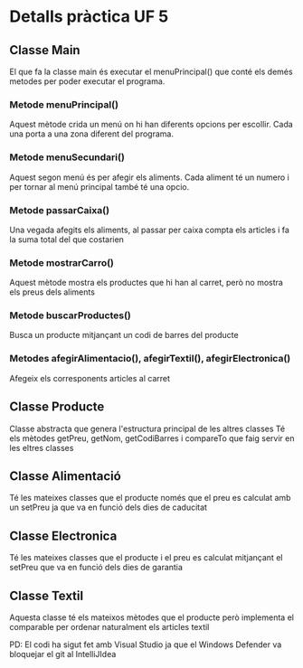 # Detalls pràctica UF 5
## Classe Main
El que fa la classe main és executar el menuPrincipal() que conté els demés metodes per poder executar el programa.

### Metode menuPrincipal()
Aquest mètode crida un menú on hi han diferents opcions per escollir. Cada una porta a una zona diferent del programa.

### Metode menuSecundari()
Aquest segon menú és per afegir els aliments. Cada aliment té un numero i per tornar al menú principal també té una opcio.

### Metode passarCaixa()
Una vegada afegits els aliments, al passar per caixa compta els articles i fa la suma total del que costarien

### Metode mostrarCarro()
Aquest mètode mostra els productes que hi han al carret, però no mostra els preus dels aliments

### Metode buscarProductes()
Busca un producte mitjançant un codi de barres del producte

### Metodes afegirAlimentacio(), afegirTextil(), afegirElectronica()
Afegeix els corresponents articles al carret

## Classe Producte
Classe abstracta que genera l'estructura principal de les altres classes
Té els mètodes getPreu, getNom, getCodiBarres i compareTo que faig servir en les eltres classes

## Classe Alimentació
Té les mateixes classes que el producte només que el preu es calculat amb un setPreu ja que va en funció dels dies de caducitat

## Classe Electronica
Té les mateixes classes que el producte i el preu es calculat mitjançant el setPreu que va en funció dels dies de garantia

## Classe Textil
Aquesta classe té els mateixos mètodes que el producte però implementa el comparable per ordenar naturalment els articles textil

PD: El codi ha sigut fet amb Visual Studio ja que el Windows Defender va bloquejar el git al IntelliJIdea
